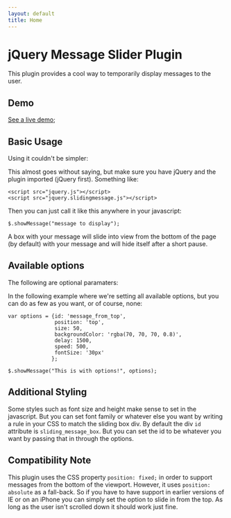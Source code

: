 ```yaml
---
layout: default
title: Home
---
```


# jQuery Message Slider Plugin
This plugin provides a cool way to temporarily display messages to the user.

## Demo
[See a live demo](demo.html);

## Basic Usage
Using it couldn't be simpler:

This almost goes without saying, but make sure you have jQuery and the plugin imported (jQuery first). Something like:

    <script src="jquery.js"></script>
    <script src="jquery.slidingmessage.js"></script>

Then you can just call it like this anywhere in your javascript:

    $.showMessage("message to display");
    
A box with your message will slide into view from the bottom of the page (by default) with your message and will hide itself after a short pause.


## Available options
The following are optional paramaters:

In the following example where we're setting all available options, but you can do as few as you want, or of course, none:

    var options = {id: 'message_from_top',
                   position: 'top',
                   size: 50,
                   backgroundColor: 'rgba(70, 70, 70, 0.8)',
                   delay: 1500,
                   speed: 500,
                   fontSize: '30px'
                  };
               
    $.showMessage("This is with options!", options);


## Additional Styling
Some styles such as font size and height make sense to set in the javascript. But you can set font family or whatever else you want by writing a rule in your CSS to match the sliding box div. By default the div `id` attribute is `sliding_message_box`. But you can set the id to be whatever you want by passing that in through the options.

## Compatibility Note
This plugin uses the CSS property `position: fixed;` in order to support messages from the bottom of the viewport. However, it uses `position: absolute` as a fall-back. So if you have to have support in earlier versions of IE or on an iPhone you can simply set the option to slide in from the top. As long as the user isn't scrolled down it should work just fine.